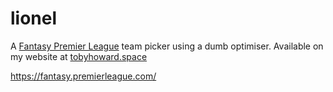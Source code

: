 # lionel

A [Fantasy Premier League]([url](https://fantasy.premierleague.com/)) team picker using a dumb optimiser. Available on my website at [tobyhoward.space](https://www.tobyhoward.space/fantasy-football.html)

https://fantasy.premierleague.com/
